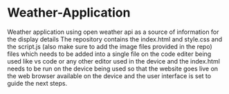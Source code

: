 # Weather-Application
Weather application using open weather api as a source of information for the display details
The repository contains the index.html and style.css and the script.js (also make sure to add the image files provided in the repo) files which needs to be added into a single file on the code editer being used like vs code or any other editor used in the device and the index.html needs to be run on the device being used so that the website goes live on the web browser available on the device and the user interface is set to guide the next steps.
